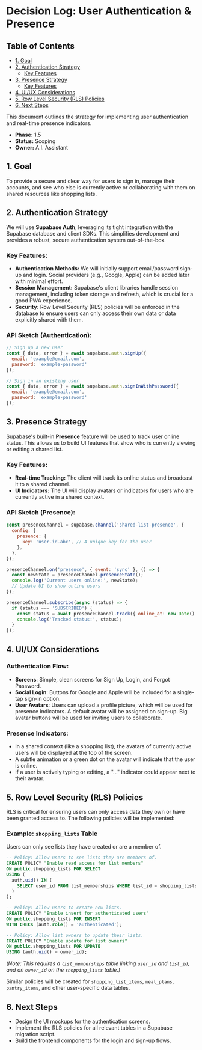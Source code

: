 # Decision Log: User Authentication & Presence

## Table of Contents
- [1. Goal](#1-goal)
- [2. Authentication Strategy](#2-authentication-strategy)
  - [Key Features](#key-features)
- [3. Presence Strategy](#3-presence-strategy)
  - [Key Features](#key-features-1)
- [4. UI/UX Considerations](#4-uiux-considerations)
- [5. Row Level Security (RLS) Policies](#5-row-level-security-rls-policies)
- [6. Next Steps](#6-next-steps)

This document outlines the strategy for implementing user authentication and real-time presence indicators.

*   **Phase:** 1.5
*   **Status:** Scoping
*   **Owner:** A.I. Assistant

## 1. Goal

To provide a secure and clear way for users to sign in, manage their accounts, and see who else is currently active or collaborating with them on shared resources like shopping lists.

## 2. Authentication Strategy

We will use **Supabase Auth**, leveraging its tight integration with the Supabase database and client SDKs. This simplifies development and provides a robust, secure authentication system out-of-the-box.

### Key Features:

*   **Authentication Methods:** We will initially support email/password sign-up and login. Social providers (e.g., Google, Apple) can be added later with minimal effort.
*   **Session Management:** Supabase's client libraries handle session management, including token storage and refresh, which is crucial for a good PWA experience.
*   **Security:** Row Level Security (RLS) policies will be enforced in the database to ensure users can only access their own data or data explicitly shared with them.

### API Sketch (Authentication):

```javascript
// Sign up a new user
const { data, error } = await supabase.auth.signUp({
  email: 'example@email.com',
  password: 'example-password'
});

// Sign in an existing user
const { data, error } = await supabase.auth.signInWithPassword({
  email: 'example@email.com',
  password: 'example-password'
});
```

## 3. Presence Strategy

Supabase's built-in **Presence** feature will be used to track user online status. This allows us to build UI features that show who is currently viewing or editing a shared list.

### Key Features:

*   **Real-time Tracking:** The client will track its online status and broadcast it to a shared channel.
*   **UI Indicators:** The UI will display avatars or indicators for users who are currently active in a shared context.

### API Sketch (Presence):

```javascript
const presenceChannel = supabase.channel('shared-list-presence', {
  config: {
    presence: {
      key: 'user-id-abc', // A unique key for the user
    },
  },
});

presenceChannel.on('presence', { event: 'sync' }, () => {
  const newState = presenceChannel.presenceState();
  console.log('Current users online:', newState);
  // Update UI to show online users
});

presenceChannel.subscribe(async (status) => {
  if (status === 'SUBSCRIBED') {
    const status = await presenceChannel.track({ online_at: new Date().toISOString() });
    console.log('Tracked status:', status);
  }
});
```

## 4. UI/UX Considerations

### Authentication Flow:
*   **Screens**: Simple, clean screens for Sign Up, Login, and Forgot Password.
*   **Social Login**: Buttons for Google and Apple will be included for a single-tap sign-in option.
*   **User Avatars**: Users can upload a profile picture, which will be used for presence indicators. A default avatar will be assigned on sign-up. Big avatar buttons will be used for inviting users to collaborate.

### Presence Indicators:
*   In a shared context (like a shopping list), the avatars of currently active users will be displayed at the top of the screen.
*   A subtle animation or a green dot on the avatar will indicate that the user is online.
*   If a user is actively typing or editing, a "..." indicator could appear next to their avatar.

## 5. Row Level Security (RLS) Policies

RLS is critical for ensuring users can only access data they own or have been granted access to. The following policies will be implemented:

### Example: `shopping_lists` Table
Users can only see lists they have created or are a member of.

```sql
-- Policy: Allow users to see lists they are members of.
CREATE POLICY "Enable read access for list members"
ON public.shopping_lists FOR SELECT
USING (
  auth.uid() IN (
    SELECT user_id FROM list_memberships WHERE list_id = shopping_lists.id
  )
);

-- Policy: Allow users to create new lists.
CREATE POLICY "Enable insert for authenticated users"
ON public.shopping_lists FOR INSERT
WITH CHECK (auth.role() = 'authenticated');

-- Policy: Allow list owners to update their lists.
CREATE POLICY "Enable update for list owners"
ON public.shopping_lists FOR UPDATE
USING (auth.uid() = owner_id);

```
*(Note: This requires a `list_memberships` table linking `user_id` and `list_id`, and an `owner_id` on the `shopping_lists` table.)*

Similar policies will be created for `shopping_list_items`, `meal_plans`, `pantry_items`, and other user-specific data tables.

## 6. Next Steps

*   Design the UI mockups for the authentication screens.
*   Implement the RLS policies for all relevant tables in a Supabase migration script.
*   Build the frontend components for the login and sign-up flows.